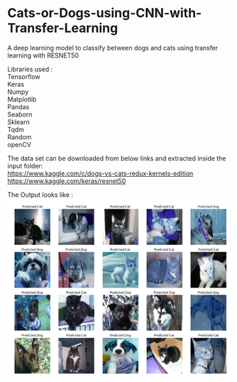 # Cats-or-Dogs-using-CNN-with-Transfer-Learning
A deep learning model to classify between dogs and cats using transfer learning with RESNET50 <br />

Libraries used : <br />
Tensorflow <br />
Keras <br />
Numpy <br />
Matplotlib <br />
Pandas <br />
Seaborn <br />
Sklearn <br />
Tqdm <br />
Random <br />
openCV  <br />

The data set can be downloaded from below links and extracted inside the input folder: <br />
https://www.kaggle.com/c/dogs-vs-cats-redux-kernels-edition <br />
https://www.kaggle.com/keras/resnet50

The Output looks like : 
![Screenshot](catvdod.png)
